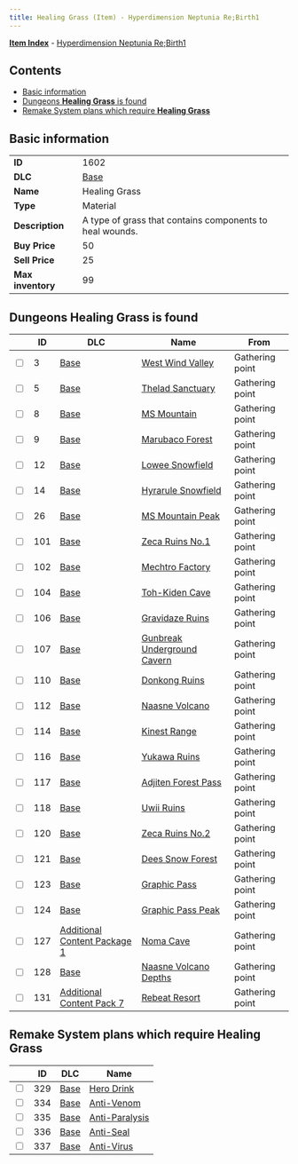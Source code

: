 ```yaml
---
title: Healing Grass (Item) - Hyperdimension Neptunia Re;Birth1
---
```


[**Item Index**](/neptunia/rb1/item/index.html) - [Hyperdimension Neptunia Re;Birth1](/neptunia/rb1)

## Contents

- [Basic information](#basic-information)
- [Dungeons **Healing Grass** is found](#dungeons-healing-grass-is-found)
- [Remake System plans which require **Healing Grass**](#remake-system-plans-which-require-healing-grass)
## Basic information

|   |   |
| -- | -- |
| **ID** | 1602 |
| **DLC** | [Base](/neptunia/rb1/dlc/1-base.html) |
| **Name** | Healing Grass |
| **Type** | Material |
| **Description** | A type of grass that contains components to heal wounds. |
| **Buy Price** | 50 |
| **Sell Price** | 25 |
| **Max inventory** | 99 |


## Dungeons **Healing Grass** is found

|    | ID | DLC | Name | From |
| -- | -- | --- | ---- | ---- |
| <input type="checkbox" id="rb1-dungeon-1-3" class="trackbox" /> | 3 | [Base](/neptunia/rb1/dlc/1-base.html) | [West Wind Valley](/neptunia/rb1/dungeon/1-3-west-wind-valley.html) | Gathering point |
| <input type="checkbox" id="rb1-dungeon-1-5" class="trackbox" /> | 5 | [Base](/neptunia/rb1/dlc/1-base.html) | [Thelad Sanctuary](/neptunia/rb1/dungeon/1-5-thelad-sanctuary.html) | Gathering point |
| <input type="checkbox" id="rb1-dungeon-1-8" class="trackbox" /> | 8 | [Base](/neptunia/rb1/dlc/1-base.html) | [MS Mountain](/neptunia/rb1/dungeon/1-8-ms-mountain.html) | Gathering point |
| <input type="checkbox" id="rb1-dungeon-1-9" class="trackbox" /> | 9 | [Base](/neptunia/rb1/dlc/1-base.html) | [Marubaco Forest](/neptunia/rb1/dungeon/1-9-marubaco-forest.html) | Gathering point |
| <input type="checkbox" id="rb1-dungeon-1-12" class="trackbox" /> | 12 | [Base](/neptunia/rb1/dlc/1-base.html) | [Lowee Snowfield](/neptunia/rb1/dungeon/1-12-lowee-snowfield.html) | Gathering point |
| <input type="checkbox" id="rb1-dungeon-1-14" class="trackbox" /> | 14 | [Base](/neptunia/rb1/dlc/1-base.html) | [Hyrarule Snowfield](/neptunia/rb1/dungeon/1-14-hyrarule-snowfield.html) | Gathering point |
| <input type="checkbox" id="rb1-dungeon-1-26" class="trackbox" /> | 26 | [Base](/neptunia/rb1/dlc/1-base.html) | [MS Mountain Peak](/neptunia/rb1/dungeon/1-26-ms-mountain-peak.html) | Gathering point |
| <input type="checkbox" id="rb1-dungeon-1-101" class="trackbox" /> | 101 | [Base](/neptunia/rb1/dlc/1-base.html) | [Zeca Ruins No.1](/neptunia/rb1/dungeon/1-101-zeca-ruins-no-1.html) | Gathering point |
| <input type="checkbox" id="rb1-dungeon-1-102" class="trackbox" /> | 102 | [Base](/neptunia/rb1/dlc/1-base.html) | [Mechtro Factory](/neptunia/rb1/dungeon/1-102-mechtro-factory.html) | Gathering point |
| <input type="checkbox" id="rb1-dungeon-1-104" class="trackbox" /> | 104 | [Base](/neptunia/rb1/dlc/1-base.html) | [Toh-Kiden Cave](/neptunia/rb1/dungeon/1-104-toh-kiden-cave.html) | Gathering point |
| <input type="checkbox" id="rb1-dungeon-1-106" class="trackbox" /> | 106 | [Base](/neptunia/rb1/dlc/1-base.html) | [Gravidaze Ruins](/neptunia/rb1/dungeon/1-106-gravidaze-ruins.html) | Gathering point |
| <input type="checkbox" id="rb1-dungeon-1-107" class="trackbox" /> | 107 | [Base](/neptunia/rb1/dlc/1-base.html) | [Gunbreak Underground Cavern](/neptunia/rb1/dungeon/1-107-gunbreak-underground-cavern.html) | Gathering point |
| <input type="checkbox" id="rb1-dungeon-1-110" class="trackbox" /> | 110 | [Base](/neptunia/rb1/dlc/1-base.html) | [Donkong Ruins](/neptunia/rb1/dungeon/1-110-donkong-ruins.html) | Gathering point |
| <input type="checkbox" id="rb1-dungeon-1-112" class="trackbox" /> | 112 | [Base](/neptunia/rb1/dlc/1-base.html) | [Naasne Volcano](/neptunia/rb1/dungeon/1-112-naasne-volcano.html) | Gathering point |
| <input type="checkbox" id="rb1-dungeon-1-114" class="trackbox" /> | 114 | [Base](/neptunia/rb1/dlc/1-base.html) | [Kinest Range](/neptunia/rb1/dungeon/1-114-kinest-range.html) | Gathering point |
| <input type="checkbox" id="rb1-dungeon-1-116" class="trackbox" /> | 116 | [Base](/neptunia/rb1/dlc/1-base.html) | [Yukawa Ruins](/neptunia/rb1/dungeon/1-116-yukawa-ruins.html) | Gathering point |
| <input type="checkbox" id="rb1-dungeon-1-117" class="trackbox" /> | 117 | [Base](/neptunia/rb1/dlc/1-base.html) | [Adjiten Forest Pass](/neptunia/rb1/dungeon/1-117-adjiten-forest-pass.html) | Gathering point |
| <input type="checkbox" id="rb1-dungeon-1-118" class="trackbox" /> | 118 | [Base](/neptunia/rb1/dlc/1-base.html) | [Uwii Ruins](/neptunia/rb1/dungeon/1-118-uwii-ruins.html) | Gathering point |
| <input type="checkbox" id="rb1-dungeon-1-120" class="trackbox" /> | 120 | [Base](/neptunia/rb1/dlc/1-base.html) | [Zeca Ruins No.2](/neptunia/rb1/dungeon/1-120-zeca-ruins-no-2.html) | Gathering point |
| <input type="checkbox" id="rb1-dungeon-1-121" class="trackbox" /> | 121 | [Base](/neptunia/rb1/dlc/1-base.html) | [Dees Snow Forest](/neptunia/rb1/dungeon/1-121-dees-snow-forest.html) | Gathering point |
| <input type="checkbox" id="rb1-dungeon-1-123" class="trackbox" /> | 123 | [Base](/neptunia/rb1/dlc/1-base.html) | [Graphic Pass](/neptunia/rb1/dungeon/1-123-graphic-pass.html) | Gathering point |
| <input type="checkbox" id="rb1-dungeon-1-124" class="trackbox" /> | 124 | [Base](/neptunia/rb1/dlc/1-base.html) | [Graphic Pass Peak](/neptunia/rb1/dungeon/1-124-graphic-pass-peak.html) | Gathering point |
| <input type="checkbox" id="rb1-dungeon-10-127" class="trackbox" /> | 127 | [Additional Content Package 1](/neptunia/rb1/dlc/10-pack1.html) | [Noma Cave](/neptunia/rb1/dungeon/10-127-noma-cave.html) | Gathering point |
| <input type="checkbox" id="rb1-dungeon-1-128" class="trackbox" /> | 128 | [Base](/neptunia/rb1/dlc/1-base.html) | [Naasne Volcano Depths](/neptunia/rb1/dungeon/1-128-naasne-volcano-depths.html) | Gathering point |
| <input type="checkbox" id="rb1-dungeon-16-131" class="trackbox" /> | 131 | [Additional Content Pack 7](/neptunia/rb1/dlc/16-pack7.html) | [Rebeat Resort](/neptunia/rb1/dungeon/16-131-rebeat-resort.html) | Gathering point |


## Remake System plans which require **Healing Grass**

|    | ID | DLC | Name |
| -- | -- | --- | ---- |
| <input type="checkbox" id="rb1-quest-1-329" class="trackbox" /> | 329 | [Base](/neptunia/rb1/dlc/1-base.html) | [Hero Drink](/neptunia/rb1/quest/1-329-hero-drink.html) |
| <input type="checkbox" id="rb1-quest-1-334" class="trackbox" /> | 334 | [Base](/neptunia/rb1/dlc/1-base.html) | [Anti-Venom](/neptunia/rb1/quest/1-334-anti-venom.html) |
| <input type="checkbox" id="rb1-quest-1-335" class="trackbox" /> | 335 | [Base](/neptunia/rb1/dlc/1-base.html) | [Anti-Paralysis](/neptunia/rb1/quest/1-335-anti-paralysis.html) |
| <input type="checkbox" id="rb1-quest-1-336" class="trackbox" /> | 336 | [Base](/neptunia/rb1/dlc/1-base.html) | [Anti-Seal](/neptunia/rb1/quest/1-336-anti-seal.html) |
| <input type="checkbox" id="rb1-quest-1-337" class="trackbox" /> | 337 | [Base](/neptunia/rb1/dlc/1-base.html) | [Anti-Virus](/neptunia/rb1/quest/1-337-anti-virus.html) |
